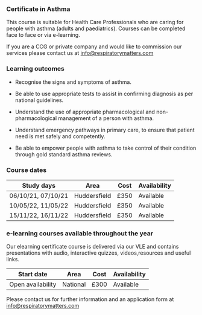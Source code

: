 ### Certificate in Asthma

This course is suitable for Health Care Professionals who are caring for people with asthma (adults and paediatrics). Courses can be completed face to face or via e-learning.

If you are a CCG or private company and would like to commission our services please contact us at info@respiratorymatters.com

### Learning outcomes

* Recognise the signs and symptoms of asthma.

* Be able to use appropriate tests to assist in confirming diagnosis as per national guidelines.

* Understand the use of appropriate pharmacological and non-pharmacological management of a person with asthma.

* Understand emergency pathways in primary care, to ensure that patient need is met safely and competently.

* Be able to empower people with asthma to take control of their condition through gold standard asthma reviews.

### Course dates

|Study days          |	Area          | Cost       | Availability|
|--------------------|---------------|-------------|-------------
| 06/10/21, 07/10/21 | Huddersfield  | £350        | Available   |
| 10/05/22, 11/05/22 | Huddersfield  | £350        | Available   |
| 15/11/22, 16/11/22 | Huddersfield  | £350        | Available   |

### e-learning courses available throughout the year

Our elearning certificate course is delivered via our VLE and contains presentations with audio, interactive quizzes, videos,resources and useful links. 

|Start date          |	Area          | Cost        | Availability|
|--------------------|----------------|-------------|-------------
| Open availability  | National       | £300        | Available   |


Please contact us for further information and an application form at info@respiratorymatters.com
